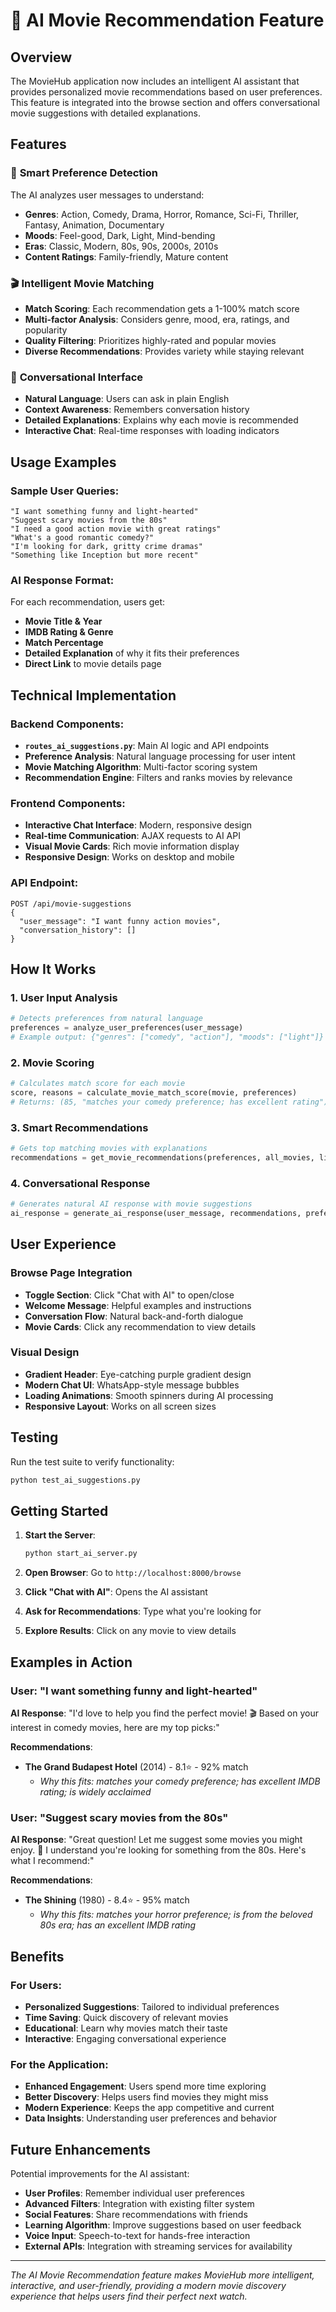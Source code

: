 # 🤖 AI Movie Recommendation Feature

## Overview
The MovieHub application now includes an intelligent AI assistant that provides personalized movie recommendations based on user preferences. This feature is integrated into the browse section and offers conversational movie suggestions with detailed explanations.

## Features

### 🎯 **Smart Preference Detection**
The AI analyzes user messages to understand:
- **Genres**: Action, Comedy, Drama, Horror, Romance, Sci-Fi, Thriller, Fantasy, Animation, Documentary
- **Moods**: Feel-good, Dark, Light, Mind-bending
- **Eras**: Classic, Modern, 80s, 90s, 2000s, 2010s
- **Content Ratings**: Family-friendly, Mature content

### 🎬 **Intelligent Movie Matching**
- **Match Scoring**: Each recommendation gets a 1-100% match score
- **Multi-factor Analysis**: Considers genre, mood, era, ratings, and popularity
- **Quality Filtering**: Prioritizes highly-rated and popular movies
- **Diverse Recommendations**: Provides variety while staying relevant

### 💬 **Conversational Interface**
- **Natural Language**: Users can ask in plain English
- **Context Awareness**: Remembers conversation history
- **Detailed Explanations**: Explains why each movie is recommended
- **Interactive Chat**: Real-time responses with loading indicators

## Usage Examples

### Sample User Queries:
```
"I want something funny and light-hearted"
"Suggest scary movies from the 80s" 
"I need a good action movie with great ratings"
"What's a good romantic comedy?"
"I'm looking for dark, gritty crime dramas"
"Something like Inception but more recent"
```

### AI Response Format:
For each recommendation, users get:
- **Movie Title & Year**
- **IMDB Rating & Genre**
- **Match Percentage**
- **Detailed Explanation** of why it fits their preferences
- **Direct Link** to movie details page

## Technical Implementation

### Backend Components:
- **`routes_ai_suggestions.py`**: Main AI logic and API endpoints
- **Preference Analysis**: Natural language processing for user intent
- **Movie Matching Algorithm**: Multi-factor scoring system
- **Recommendation Engine**: Filters and ranks movies by relevance

### Frontend Components:
- **Interactive Chat Interface**: Modern, responsive design
- **Real-time Communication**: AJAX requests to AI API
- **Visual Movie Cards**: Rich movie information display
- **Responsive Design**: Works on desktop and mobile

### API Endpoint:
```
POST /api/movie-suggestions
{
  "user_message": "I want funny action movies",
  "conversation_history": []
}
```

## How It Works

### 1. **User Input Analysis**
```python
# Detects preferences from natural language
preferences = analyze_user_preferences(user_message)
# Example output: {"genres": ["comedy", "action"], "moods": ["light"]}
```

### 2. **Movie Scoring**
```python
# Calculates match score for each movie
score, reasons = calculate_movie_match_score(movie, preferences)
# Returns: (85, "matches your comedy preference; has excellent rating")
```

### 3. **Smart Recommendations**
```python
# Gets top matching movies with explanations
recommendations = get_movie_recommendations(preferences, all_movies, limit=5)
```

### 4. **Conversational Response**
```python
# Generates natural AI response with movie suggestions
ai_response = generate_ai_response(user_message, recommendations, preferences)
```

## User Experience

### **Browse Page Integration**
- **Toggle Section**: Click "Chat with AI" to open/close
- **Welcome Message**: Helpful examples and instructions
- **Conversation Flow**: Natural back-and-forth dialogue
- **Movie Cards**: Click any recommendation to view details

### **Visual Design**
- **Gradient Header**: Eye-catching purple gradient design
- **Modern Chat UI**: WhatsApp-style message bubbles
- **Loading Animations**: Smooth spinners during AI processing
- **Responsive Layout**: Works on all screen sizes

## Testing

Run the test suite to verify functionality:
```bash
python test_ai_suggestions.py
```

## Getting Started

1. **Start the Server**:
   ```bash
   python start_ai_server.py
   ```

2. **Open Browser**: Go to `http://localhost:8000/browse`

3. **Click "Chat with AI"**: Opens the AI assistant

4. **Ask for Recommendations**: Type what you're looking for

5. **Explore Results**: Click on any movie to view details

## Examples in Action

### User: "I want something funny and light-hearted"
**AI Response**: "I'd love to help you find the perfect movie! 🎬 Based on your interest in comedy movies, here are my top picks:"

**Recommendations**:
- **The Grand Budapest Hotel** (2014) - 8.1⭐ - 92% match
  - *Why this fits: matches your comedy preference; has excellent IMDB rating; is widely acclaimed*

### User: "Suggest scary movies from the 80s"
**AI Response**: "Great question! Let me suggest some movies you might enjoy. 🍿 I understand you're looking for something from the 80s. Here's what I recommend:"

**Recommendations**:
- **The Shining** (1980) - 8.4⭐ - 95% match
  - *Why this fits: matches your horror preference; is from the beloved 80s era; has an excellent IMDB rating*

## Benefits

### **For Users**:
- **Personalized Suggestions**: Tailored to individual preferences
- **Time Saving**: Quick discovery of relevant movies
- **Educational**: Learn why movies match their taste
- **Interactive**: Engaging conversational experience

### **For the Application**:
- **Enhanced Engagement**: Users spend more time exploring
- **Better Discovery**: Helps users find movies they might miss
- **Modern Experience**: Keeps the app competitive and current
- **Data Insights**: Understanding user preferences and behavior

## Future Enhancements

Potential improvements for the AI assistant:
- **User Profiles**: Remember individual user preferences
- **Advanced Filters**: Integration with existing filter system
- **Social Features**: Share recommendations with friends
- **Learning Algorithm**: Improve suggestions based on user feedback
- **Voice Input**: Speech-to-text for hands-free interaction
- **External APIs**: Integration with streaming services for availability

---

*The AI Movie Recommendation feature makes MovieHub more intelligent, interactive, and user-friendly, providing a modern movie discovery experience that helps users find their perfect next watch.*
